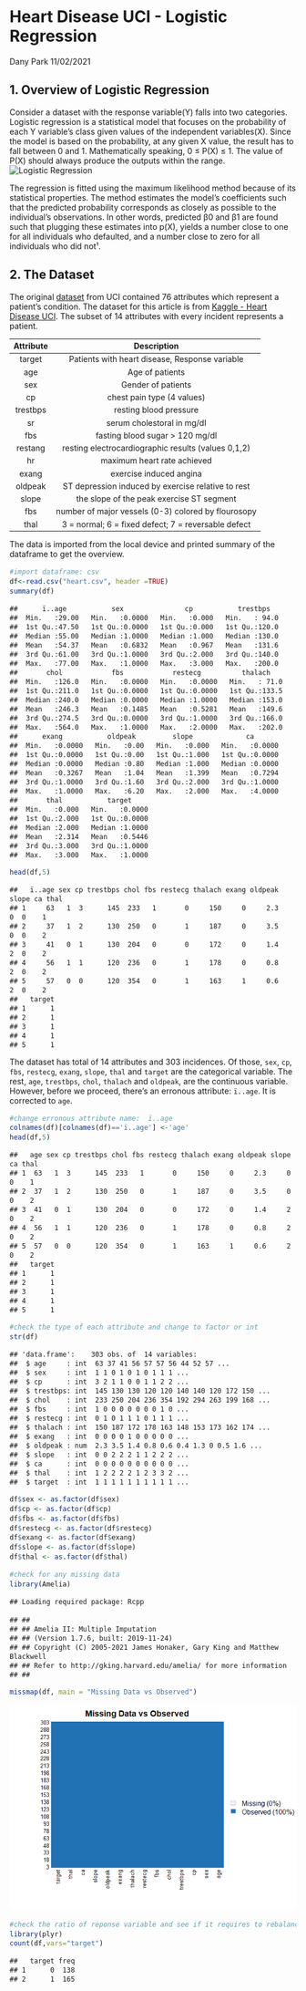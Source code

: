 Heart Disease UCI - Logistic Regression
================
Dany Park
11/02/2021

## 1. Overview of Logistic Regression

Consider a dataset with the response variable(Y) falls into two
categories. Logistic regression is a statistical model that focuses on
the probability of each Y variable’s class given values of the
independent variables(X). Since the model is based on the probability,
at any given X value, the result has to fall between 0 and 1.
Mathematically speaking, 0 ≤ P(X) ≤ 1. The value of P(X) should always
produce the outputs within the range. ![Logistic
Regression](https://www.dotnetlovers.com/Images/LogisticRegressionFormula1020201890212AM.png)

The regression is fitted using the maximum likelihood method because of
its statistical properties. The method estimates the model’s
coefficients such that the predicted probability corresponds as closely
as possible to the individual’s observations. In other words, predicted
β0 and β1 are found such that plugging these estimates into p(X), yields
a number close to one for all individuals who defaulted, and a number
close to zero for all individuals who did not¹.

## 2. The Dataset

The original
[dataset](https://archive.ics.uci.edu/ml/datasets/Heart+Disease) from
UCI contained 76 attributes which represent a patient’s condition. The
dataset for this article is from [Kaggle - Heart Disease
UCI](https://www.kaggle.com/ronitf/heart-disease-uci). The subset of 14
attributes with every incident represents a patient.

| Attribute |                     Description                     |
|:---------:|:---------------------------------------------------:|
|  target   |   Patients with heart disease, Response variable    |
|    age    |                   Age of patients                   |
|    sex    |                 Gender of patients                  |
|    cp     |             chest pain type (4 values)              |
| trestbps  |               resting blood pressure                |
|    sr     |             serum cholestoral in mg/dl              |
|    fbs    |         fasting blood sugar &gt; 120 mg/dl          |
|  restang  | resting electrocardiographic results (values 0,1,2) |
|    hr     |             maximum heart rate achieved             |
|   exang   |               exercise induced angina               |
|  oldpeak  | ST depression induced by exercise relative to rest  |
|   slope   |      the slope of the peak exercise ST segment      |
|    fbs    | number of major vessels (0-3) colored by flourosopy |
|   thal    | 3 = normal; 6 = fixed defect; 7 = reversable defect |

The data is imported from the local device and printed summary of the
dataframe to get the overview.

``` r
#import dataframe: csv
df<-read.csv("heart.csv", header =TRUE)
summary(df)
```

    ##      ï..age           sex               cp           trestbps    
    ##  Min.   :29.00   Min.   :0.0000   Min.   :0.000   Min.   : 94.0  
    ##  1st Qu.:47.50   1st Qu.:0.0000   1st Qu.:0.000   1st Qu.:120.0  
    ##  Median :55.00   Median :1.0000   Median :1.000   Median :130.0  
    ##  Mean   :54.37   Mean   :0.6832   Mean   :0.967   Mean   :131.6  
    ##  3rd Qu.:61.00   3rd Qu.:1.0000   3rd Qu.:2.000   3rd Qu.:140.0  
    ##  Max.   :77.00   Max.   :1.0000   Max.   :3.000   Max.   :200.0  
    ##       chol            fbs            restecg          thalach     
    ##  Min.   :126.0   Min.   :0.0000   Min.   :0.0000   Min.   : 71.0  
    ##  1st Qu.:211.0   1st Qu.:0.0000   1st Qu.:0.0000   1st Qu.:133.5  
    ##  Median :240.0   Median :0.0000   Median :1.0000   Median :153.0  
    ##  Mean   :246.3   Mean   :0.1485   Mean   :0.5281   Mean   :149.6  
    ##  3rd Qu.:274.5   3rd Qu.:0.0000   3rd Qu.:1.0000   3rd Qu.:166.0  
    ##  Max.   :564.0   Max.   :1.0000   Max.   :2.0000   Max.   :202.0  
    ##      exang           oldpeak         slope             ca        
    ##  Min.   :0.0000   Min.   :0.00   Min.   :0.000   Min.   :0.0000  
    ##  1st Qu.:0.0000   1st Qu.:0.00   1st Qu.:1.000   1st Qu.:0.0000  
    ##  Median :0.0000   Median :0.80   Median :1.000   Median :0.0000  
    ##  Mean   :0.3267   Mean   :1.04   Mean   :1.399   Mean   :0.7294  
    ##  3rd Qu.:1.0000   3rd Qu.:1.60   3rd Qu.:2.000   3rd Qu.:1.0000  
    ##  Max.   :1.0000   Max.   :6.20   Max.   :2.000   Max.   :4.0000  
    ##       thal           target      
    ##  Min.   :0.000   Min.   :0.0000  
    ##  1st Qu.:2.000   1st Qu.:0.0000  
    ##  Median :2.000   Median :1.0000  
    ##  Mean   :2.314   Mean   :0.5446  
    ##  3rd Qu.:3.000   3rd Qu.:1.0000  
    ##  Max.   :3.000   Max.   :1.0000

``` r
head(df,5)
```

    ##   ï..age sex cp trestbps chol fbs restecg thalach exang oldpeak slope ca thal
    ## 1     63   1  3      145  233   1       0     150     0     2.3     0  0    1
    ## 2     37   1  2      130  250   0       1     187     0     3.5     0  0    2
    ## 3     41   0  1      130  204   0       0     172     0     1.4     2  0    2
    ## 4     56   1  1      120  236   0       1     178     0     0.8     2  0    2
    ## 5     57   0  0      120  354   0       1     163     1     0.6     2  0    2
    ##   target
    ## 1      1
    ## 2      1
    ## 3      1
    ## 4      1
    ## 5      1

The dataset has total of 14 attributes and 303 incidences. Of those,
`sex`, `cp`, `fbs`, `restecg`, `exang`, `slope`, `thal` and `target` are
the categorical variable. The rest, `age`, `trestbps`, `chol`, `thalach`
and `oldpeak`, are the continuous variable. However, before we proceed,
there’s an erronous attribute: `ï..age`. It is corrected to `age`.

``` r
#change erronous attribute name:  ï..age
colnames(df)[colnames(df)=='ï..age'] <-'age'
head(df,5)
```

    ##   age sex cp trestbps chol fbs restecg thalach exang oldpeak slope ca thal
    ## 1  63   1  3      145  233   1       0     150     0     2.3     0  0    1
    ## 2  37   1  2      130  250   0       1     187     0     3.5     0  0    2
    ## 3  41   0  1      130  204   0       0     172     0     1.4     2  0    2
    ## 4  56   1  1      120  236   0       1     178     0     0.8     2  0    2
    ## 5  57   0  0      120  354   0       1     163     1     0.6     2  0    2
    ##   target
    ## 1      1
    ## 2      1
    ## 3      1
    ## 4      1
    ## 5      1

``` r
#check the type of each attribute and change to factor or int
str(df)
```

    ## 'data.frame':    303 obs. of  14 variables:
    ##  $ age     : int  63 37 41 56 57 57 56 44 52 57 ...
    ##  $ sex     : int  1 1 0 1 0 1 0 1 1 1 ...
    ##  $ cp      : int  3 2 1 1 0 0 1 1 2 2 ...
    ##  $ trestbps: int  145 130 130 120 120 140 140 120 172 150 ...
    ##  $ chol    : int  233 250 204 236 354 192 294 263 199 168 ...
    ##  $ fbs     : int  1 0 0 0 0 0 0 0 1 0 ...
    ##  $ restecg : int  0 1 0 1 1 1 0 1 1 1 ...
    ##  $ thalach : int  150 187 172 178 163 148 153 173 162 174 ...
    ##  $ exang   : int  0 0 0 0 1 0 0 0 0 0 ...
    ##  $ oldpeak : num  2.3 3.5 1.4 0.8 0.6 0.4 1.3 0 0.5 1.6 ...
    ##  $ slope   : int  0 0 2 2 2 1 1 2 2 2 ...
    ##  $ ca      : int  0 0 0 0 0 0 0 0 0 0 ...
    ##  $ thal    : int  1 2 2 2 2 1 2 3 3 2 ...
    ##  $ target  : int  1 1 1 1 1 1 1 1 1 1 ...

``` r
df$sex <- as.factor(df$sex)
df$cp <- as.factor(df$cp)
df$fbs <- as.factor(df$fbs)
df$restecg <- as.factor(df$restecg)
df$exang <- as.factor(df$exang)
df$slope <- as.factor(df$slope)
df$thal <- as.factor(df$thal)
```

``` r
#check for any missing data
library(Amelia)
```

    ## Loading required package: Rcpp

    ## ## 
    ## ## Amelia II: Multiple Imputation
    ## ## (Version 1.7.6, built: 2019-11-24)
    ## ## Copyright (C) 2005-2021 James Honaker, Gary King and Matthew Blackwell
    ## ## Refer to http://gking.harvard.edu/amelia/ for more information
    ## ##

``` r
missmap(df, main = "Missing Data vs Observed")
```

![](hd_log_reg_rmarkdown_files/figure-gfm/Missmap-1.png)<!-- -->

``` r
#check the ratio of reponse variable and see if it requires to rebalance
library(plyr)
count(df,vars="target")
```

    ##   target freq
    ## 1      0  138
    ## 2      1  165
